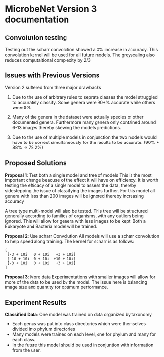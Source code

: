 # MicrobeNet Version 3 documentation

## Convolution testing

Testing out the scharr convolution showed a 3% increase in accuracy.
This convolution kernel will be used for all future models.
The greyscaling also reduces computaitional complexity by 2/3


## Issues with Previous Versions

Version 2 suffered from three major drawbacks

1. Due to the use of arbitrary rules to seprate classes the model struggled to accurately classify. Some genera were 90+% accurate while others were 9%

2. Many of the genera in the dataset were actually species of other documented genera. Furthermore many genera only contained around 6-13 images thereby skewing the models predictions.

3. Due to the use of multiple models in conjunction the two models would have to be correct simultaneously for the results to be accurate. (90% * 88% => 79.2%) 


## Proposed Solutions

**Proposal 1**: Test both a single model and tree of models 
This is the most important change beacuse of the effect it will have on efficiency.
It is worth testing the efficacy of a single model to assess the data, thereby sidestepping the issue of classifying the images further.
For this model all genera with less than 200 images will be ignored thereby increasing accuracy

A tree type multi-model will also be tested.
This tree will be structured generally according to families of organisms, with any outliers being ignored.
This will allow for genera with less images to be kept.
Both a Eukaryote and Bacteria model will be trained.


**Proposal 2**: Use scharr Convolution
All models will use a scharr convolution to help speed along training.
The kernel for scharr is as follows:
```
[
 [-3 + 10i   0 + 10i   +3 + 10i]
 [-10 + 10i  0 + 10i  +10 + 10i]
 [-3 + 10i   0 + 10i   +3 + 10i]
]
```

**Proposal 3**: More data
Experimentations with smaller images will allow for more of the data to be used by the model.
The issue here is balancing image size and quantity for optimum performance.


## Experiment Results

**Classified Data**: One model was trained on data organized by taxonomy
* Each genus was put into class directories which were themselves divided into phylum directories
* Many models were trained on each level, one for phylum and many for each class.
* In the future this model should be used in conjuntion with information from the user.
